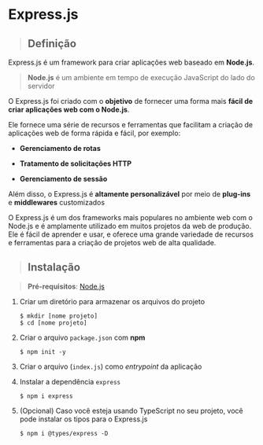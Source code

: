 # Express.js

> ## **Definição**

Express.js é um framework para criar aplicações web baseado em **Node.js**.

> **Node.js** é um ambiente em tempo de execução JavaScript do lado do servidor

O Express.js foi criado com o **objetivo** de fornecer uma forma mais **fácil de criar aplicações web com o Node.js**.

Ele fornece uma série de recursos e ferramentas que facilitam a criação de aplicações web de forma rápida e fácil, por exemplo:

- **Gerenciamento de rotas**

- **Tratamento de solicitações HTTP**

- **Gerenciamento de sessão**

Além disso, o Express.js é **altamente personalizável** por meio de **plug-ins** e **middlewares** customizados

O Express.js é um dos frameworks mais populares no ambiente web com o Node.js e é amplamente utilizado em muitos projetos da web de produção. Ele é fácil de aprender e usar, e oferece uma grande variedade de recursos e ferramentas para a criação de projetos web de alta qualidade.

> ## **Instalação**

> **Pré-requisitos**: [Node.js](https://nodejs.org/en/)

1. Criar um diretório para armazenar os arquivos do projeto

   ```shell
   $ mkdir [nome projeto]
   $ cd [nome projeto]
   ```

2. Criar o arquivo `package.json` com **npm**

   ```shell
   $ npm init -y
   ```

3. Criar o arquivo (`index.js`) como _entrypoint_ da aplicação

4. Instalar a dependência `express`

   ```shell
   $ npm i express
   ```

5. (Opcional) Caso você esteja usando TypeScript no seu projeto, você pode instalar os tipos para o Express.js

   ```shell
   $ npm i @types/express -D
   ```
